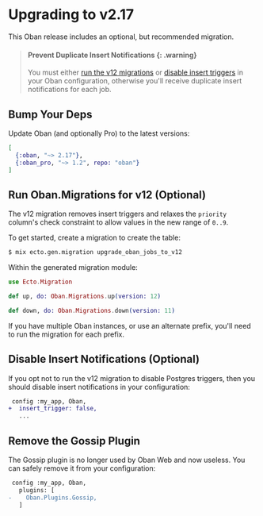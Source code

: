 # Upgrading to v2.17

This Oban release includes an optional, but recommended migration.

> #### Prevent Duplicate Insert Notifications {: .warning}
>
> You must either [run the v12 migrations](#run-oban-migrations-for-v12-optional) or [disable
> insert triggers](#disable-insert-notifications-optional) in your Oban configuration, otherwise
> you'll receive duplicate insert notifications for each job.

## Bump Your Deps

Update Oban (and optionally Pro) to the latest versions:

```elixir
[
  {:oban, "~> 2.17"},
  {:oban_pro, "~> 1.2", repo: "oban"}
]
```

## Run Oban.Migrations for v12 (Optional)

The v12 migration removes insert triggers and relaxes the `priority` column's check constraint to
allow values in the new range of `0..9`.

To get started, create a migration to create the table:

```bash
$ mix ecto.gen.migration upgrade_oban_jobs_to_v12
```

Within the generated migration module:

```elixir
use Ecto.Migration

def up, do: Oban.Migrations.up(version: 12)

def down, do: Oban.Migrations.down(version: 11)
```

If you have multiple Oban instances, or use an alternate prefix, you'll need to run the migration
for each prefix.

## Disable Insert Notifications (Optional)

If you opt not to run the v12 migration to disable Postgres triggers, then you should disable
insert notifications in your configuration:

```diff
 config :my_app, Oban,
+  insert_trigger: false,
   ...
```

## Remove the Gossip Plugin

The Gossip plugin is no longer used by Oban Web and now useless. You can safely remove it from
your configuration:

```diff
 config :my_app, Oban,
   plugins: [
-    Oban.Plugins.Gossip,
   ]
```

